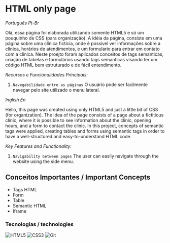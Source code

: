 # HTML only page

_Português Pt-Br_

Olá, essa página foi elaborada utilizando somente HTML5 e só um pouquinho de CSS (para organização). A idéia da página, consiste em uma página sobre uma clínica fictícia, onde é possivel ver informações sobre a clínica, horários de atendimentos, e um formulario para entrar em contato com a clínica. Neste proejto foram aplicados conceitos de tags semanticas, criação de tabelas e formulários usando tags semanticas visando ter um código HTML bem estruturado e de fácil entendimento.

*Recursos e Funcionalidades Principais:*

1. `Navegabilidade entre as páginas` O usuário pode ser facilmente navegar pelo site utilizado o menu lateral.


_Inglish En_

Hello, this page was created using only HTML5 and just a little bit of CSS (for organization). The idea of ​​the page consists of a page about a fictitious clinic, where it is possible to see information about the clinic, opening hours, and a form to contact the clinic. In this project, concepts of semantic tags were applied, creating tables and forms using semantic tags in order to have a well-structured and easy-to-understand HTML code.

*Key Features and Functionality:*

1. `Navigability between pages` The user can easily navigate through the website using the side menu.

## Conceitos Importantes / Important Concepts

- Tags HTML
- Form
- Table
- Semantic HTML
- Iframe

### Tecnologias / technologies

![HTML5](https://img.shields.io/badge/HTML5-000?style=for-the-badge&logo=html5)
![CSS3](https://img.shields.io/badge/CSS3-000?style=for-the-badge&logo=css3&logoColor=264CE4)
![Git](https://img.shields.io/badge/Git-000?style=for-the-badge&logo=git)